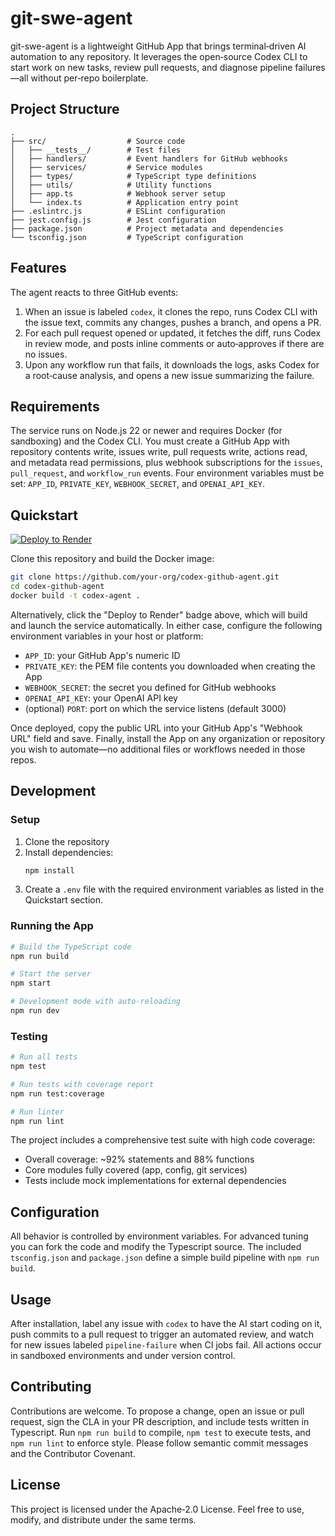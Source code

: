 # git-swe-agent

git-swe-agent is a lightweight GitHub App that brings terminal‑driven AI automation to any repository. It leverages the open‑source Codex CLI to start work on new tasks, review pull requests, and diagnose pipeline failures—all without per‑repo boilerplate.

## Project Structure

```
.
├── src/                  # Source code
│   ├── __tests__/        # Test files
│   ├── handlers/         # Event handlers for GitHub webhooks
│   ├── services/         # Service modules
│   ├── types/            # TypeScript type definitions
│   ├── utils/            # Utility functions
│   ├── app.ts            # Webhook server setup
│   └── index.ts          # Application entry point
├── .eslintrc.js          # ESLint configuration
├── jest.config.js        # Jest configuration
├── package.json          # Project metadata and dependencies
└── tsconfig.json         # TypeScript configuration
```

## Features

The agent reacts to three GitHub events:

1. When an issue is labeled `codex`, it clones the repo, runs Codex CLI with the issue text, commits any changes, pushes a branch, and opens a PR.
2. For each pull request opened or updated, it fetches the diff, runs Codex in review mode, and posts inline comments or auto‑approves if there are no issues.
3. Upon any workflow run that fails, it downloads the logs, asks Codex for a root‑cause analysis, and opens a new issue summarizing the failure.

## Requirements

The service runs on Node.js 22 or newer and requires Docker (for sandboxing) and the Codex CLI. You must create a GitHub App with repository contents write, issues write, pull requests write, actions read, and metadata read permissions, plus webhook subscriptions for the `issues`, `pull_request`, and `workflow_run` events. Four environment variables must be set: `APP_ID`, `PRIVATE_KEY`, `WEBHOOK_SECRET`, and `OPENAI_API_KEY`.

## Quickstart

[![Deploy to Render](https://render.com/images/deploy-to-render-button.svg)](https://render.com/deploy?repo=https://github.com/alextis59/git-swe-agent)

Clone this repository and build the Docker image:

```bash
git clone https://github.com/your-org/codex-github-agent.git
cd codex-github-agent
docker build -t codex-agent .
```

Alternatively, click the "Deploy to Render" badge above, which will build and launch the service automatically. In either case, configure the following environment variables in your host or platform:

- `APP_ID`: your GitHub App's numeric ID  
- `PRIVATE_KEY`: the PEM file contents you downloaded when creating the App  
- `WEBHOOK_SECRET`: the secret you defined for GitHub webhooks  
- `OPENAI_API_KEY`: your OpenAI API key  
- (optional) `PORT`: port on which the service listens (default 3000)

Once deployed, copy the public URL into your GitHub App's "Webhook URL" field and save. Finally, install the App on any organization or repository you wish to automate—no additional files or workflows needed in those repos.

## Development

### Setup

1. Clone the repository
2. Install dependencies:
   ```bash
   npm install
   ```
3. Create a `.env` file with the required environment variables as listed in the Quickstart section.

### Running the App

```bash
# Build the TypeScript code
npm run build

# Start the server
npm start

# Development mode with auto-reloading
npm run dev
```

### Testing

```bash
# Run all tests
npm test

# Run tests with coverage report
npm run test:coverage

# Run linter
npm run lint
```

The project includes a comprehensive test suite with high code coverage:
- Overall coverage: ~92% statements and 88% functions
- Core modules fully covered (app, config, git services)
- Tests include mock implementations for external dependencies

## Configuration

All behavior is controlled by environment variables. For advanced tuning you can fork the code and modify the Typescript source. The included `tsconfig.json` and `package.json` define a simple build pipeline with `npm run build`.

## Usage

After installation, label any issue with `codex` to have the AI start coding on it, push commits to a pull request to trigger an automated review, and watch for new issues labeled `pipeline-failure` when CI jobs fail. All actions occur in sandboxed environments and under version control.

## Contributing

Contributions are welcome. To propose a change, open an issue or pull request, sign the CLA in your PR description, and include tests written in Typescript. Run `npm run build` to compile, `npm test` to execute tests, and `npm run lint` to enforce style. Please follow semantic commit messages and the Contributor Covenant.

## License

This project is licensed under the Apache‑2.0 License. Feel free to use, modify, and distribute under the same terms.